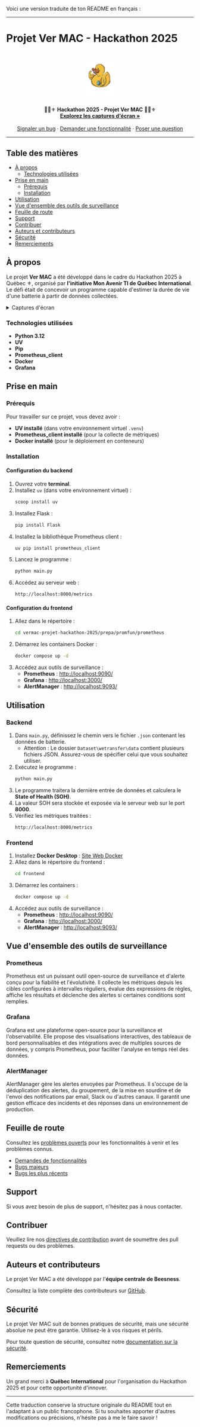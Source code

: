 Voici une version traduite de ton README en français :

---

# Projet Ver MAC - Hackathon 2025

<h1 align="center">
  <a href="https://github.com/TheBeesness/project_ver_mac">
    <img src="../docs/images/logo.png" alt="Logo" width="100" height="100">
  </a>
</h1>

<div align="center">
   🐝📸⚜️ <b>Hackathon 2025 - Projet Ver MAC</b> 🐝📸⚜️
  <br />
  <a href="#à-propos"><strong>Explorez les captures d'écran »</strong></a>
  <br />
  <br />
  <a href="https://github.com/TheBeesness/project_ver_mac/issues/new?assignees=&labels=bug&template=01_BUG_REPORT.md&title=bug%3A+">Signaler un bug</a>
  ·
  <a href="https://github.com/TheBeesness/project_ver_mac/issues/new?assignees=&labels=enhancement&template=02_FEATURE_REQUEST.md&title=feat%3A+">Demander une fonctionnalité</a>
  ·
  <a href="https://github.com/TheBeesness/project_ver_mac/issues/new?assignees=&labels=question&template=04_SUPPORT_QUESTION.md&title=support%3A+">Poser une question</a>
</div>

---

## Table des matières

- [À propos](#à-propos)
  - [Technologies utilisées](#technologies-utilisées)
- [Prise en main](#prise-en-main)
  - [Prérequis](#prérequis)
  - [Installation](#installation)
- [Utilisation](#utilisation)
- [Vue d'ensemble des outils de surveillance](#vue-densemble-des-outils-de-surveillance)
- [Feuille de route](#feuille-de-route)
- [Support](#support)
- [Contribuer](#contribuer)
- [Auteurs et contributeurs](#auteurs-et-contributeurs)
- [Sécurité](#sécurité)
- [Remerciements](#remerciements)

## À propos

Le projet **Ver MAC** a été développé dans le cadre du Hackathon 2025 à Québec ⚜️, organisé par **l'initiative Mon Avenir TI de Québec International**. Le défi était de concevoir un programme capable d'estimer la durée de vie d'une batterie à partir de données collectées.

<details>
<summary>Captures d'écran</summary>
<br>
🛠️ **Processus d'installation**  
<img src="../docs/images/installation.png" alt="installation">

🎨 **Frontend en fonctionnement**  
<img src="../docs/images/using.png" alt="frontend_running">

📊 **Métriques affichées sur l'interface Web**  
<img src="../docs/images/url_frontend.png" alt="metrics_web">

🐳 **Vue d'ensemble des containers Docker**  
<img src="../docs/images/containers.png" alt="docker_containers">

⚙️ **Vue de la configuration Docker**  
<img src="../docs/images/config_view.png" alt="docker_config">

🎯 **Cibles Prometheus**  
<img src="../docs/images/target_prometheus.png" alt="prometheus_targets">

🔍 **Requêtes dans Prometheus**  
<img src="../docs/images/request_prometheus.png" alt="prometheus_query">

📊 **Dashboard Grafana**  
<img src="../docs/images/gafana.png" alt="grafana_dashboard">

🚨 **Interface AlertManager**  
<img src="../docs/images/alertmanager.png" alt="alertmanager">
</details>

### Technologies utilisées

- **Python 3.12**
- **UV**
- **Pip**
- **Prometheus_client**
- **Docker**
- **Grafana**

## Prise en main

### Prérequis

Pour travailler sur ce projet, vous devez avoir :

- **UV installé** (dans votre environnement virtuel `.venv`)
- **Prometheus_client installé** (pour la collecte de métriques)
- **Docker installé** (pour le déploiement en conteneurs)

### Installation

#### Configuration du backend

1. Ouvrez votre **terminal**.
2. Installez `uv` (dans votre environnement virtuel) :
   ```sh
   scoop install uv
   ```
3. Installez Flask :
   ```sh
   pip install Flask
   ```
4. Installez la bibliothèque Prometheus client :
   ```sh
   uv pip install prometheus_client
   ```
5. Lancez le programme :
   ```sh
   python main.py
   ```
6. Accédez au serveur web :
   ```sh
   http://localhost:8000/metrics
   ```

#### Configuration du frontend

1. Allez dans le répertoire :
   ```sh
   cd vermac-projet-hackathon-2025/prepa/promfun/prometheus
   ```
2. Démarrez les containers Docker :
   ```sh
   docker compose up -d
   ```
3. Accédez aux outils de surveillance :
   - **Prometheus** : [http://localhost:9090/](http://localhost:9090/)
   - **Grafana** : [http://localhost:3000/](http://localhost:3000/)
   - **AlertManager** : [http://localhost:9093/](http://localhost:9093/)

## Utilisation

### Backend

1. Dans `main.py`, définissez le chemin vers le fichier `.json` contenant les données de batterie.
   - Attention : Le dossier `Dataset\wetransfer\data` contient plusieurs fichiers JSON. Assurez-vous de spécifier celui que vous souhaitez utiliser.
2. Exécutez le programme :
   ```sh
   python main.py
   ```
3. Le programme traitera la dernière entrée de données et calculera le **State of Health (SOH)**.
4. La valeur SOH sera stockée et exposée via le serveur web sur le port **8000**.
5. Vérifiez les métriques traitées :
   ```sh
   http://localhost:8000/metrics
   ```

### Frontend

1. Installez **Docker Desktop** : [Site Web Docker](https://www.docker.com/)
2. Allez dans le répertoire du frontend :
   ```sh
   cd frontend
   ```
3. Démarrez les containers :
   ```sh
   docker compose up -d
   ```
4. Accédez aux outils de surveillance :
   - **Prometheus** : [http://localhost:9090/](http://localhost:9090/)
   - **Grafana** : [http://localhost:3000/](http://localhost:3000/)
   - **AlertManager** : [http://localhost:9093/](http://localhost:9093/)

## Vue d'ensemble des outils de surveillance

### Prometheus
Prometheus est un puissant outil open-source de surveillance et d'alerte conçu pour la fiabilité et l'évolutivité. Il collecte les métriques depuis les cibles configurées à intervalles réguliers, évalue des expressions de règles, affiche les résultats et déclenche des alertes si certaines conditions sont remplies.

### Grafana
Grafana est une plateforme open-source pour la surveillance et l'observabilité. Elle propose des visualisations interactives, des tableaux de bord personnalisables et des intégrations avec de multiples sources de données, y compris Prometheus, pour faciliter l'analyse en temps réel des données.

### AlertManager
AlertManager gère les alertes envoyées par Prometheus. Il s'occupe de la déduplication des alertes, du groupement, de la mise en sourdine et de l'envoi des notifications par email, Slack ou d'autres canaux. Il garantit une gestion efficace des incidents et des réponses dans un environnement de production.

## Feuille de route

Consultez les [problèmes ouverts](https://github.com/TheBeesness/project_ver_mac/issues) pour les fonctionnalités à venir et les problèmes connus.

- [Demandes de fonctionnalités](https://github.com/TheBeesness/project_ver_mac/issues?q=label%3Aenhancement+is%3Aopen+sort%3Areactions-%2B1-desc)
- [Bugs majeurs](https://github.com/TheBeesness/project_ver_mac/issues?q=is%3Aissue+is%3Aopen+label%3Abug+sort%3Areactions-%2B1-desc)
- [Bugs les plus récents](https://github.com/TheBeesness/project_ver_mac/issues?q=is%3Aopen+is%3Aissue+label%3Abug)

## Support

Si vous avez besoin de plus de support, n'hésitez pas à nous contacter.

## Contribuer

Veuillez lire nos [directives de contribution](docs/CONTRIBUTING.md) avant de soumettre des pull requests ou des problèmes.

## Auteurs et contributeurs

Le projet Ver MAC a été développé par l'**équipe centrale de Beesness**.

Consultez la liste complète des contributeurs sur [GitHub](https://github.com/TheBeesness/project_ver_mac/contributors).

## Sécurité

Le projet Ver MAC suit de bonnes pratiques de sécurité, mais une sécurité absolue ne peut être garantie. Utilisez-le à vos risques et périls.

Pour toute question de sécurité, consultez notre [documentation sur la sécurité](docs/SECURITY.md).

## Remerciements

Un grand merci à **Québec International** pour l'organisation du Hackathon 2025 et pour cette opportunité d'innover.

---

Cette traduction conserve la structure originale du README tout en l'adaptant à un public francophone. Si tu souhaites apporter d'autres modifications ou précisions, n'hésite pas à me le faire savoir !